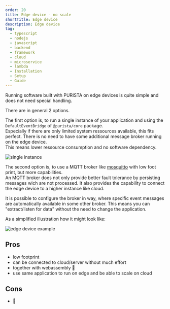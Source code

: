```yaml
---
order: 20
title: Edge device - no scale
shortTitle: Edge device
description: Edge device
tag:
  - typescript
  - nodejs
  - javascript
  - backend
  - framework
  - cloud
  - microservice
  - lambda
  - Installation
  - Setup
  - Guide
---
```


Running software built with PURISTA on edge devices is quite simple and does not need special handling.

There are in general 2 options.

The first option is, to run a single instance of your application and using the `DefaultEventBridge` of `@purista/core` package.  
Especially if there are only limited system ressources available, this fits perfect. There is no need to have some additional message broker running on the edge device.  
This means lower ressource consumption and no software dependency.

![single instance](/graphic/single_instance.svg)

The second option is, to use a MQTT broker like [mosquitto](https://mosquitto.org) with low foot print, but more capabilities.  
An MQTT broker does not only provide better fault tolerance by persisting messages wich are not processed. It also provides the capability to connect the edge device to a higher instance like cloud.  

It is possible to configure the broker in way, where specific event messages are automatically available in some other broker. This means you can "extract/listen for data" without the need to change the application.

As a simplified illustration how it might look like:

![edge device example](/graphic/edge.svg)

## Pros

- low footprint
- can be connected to cloud/server without much effort
- together with webassembly 🚀
- use same application to run on edge and be able to scale on cloud

## Cons

- 🤷